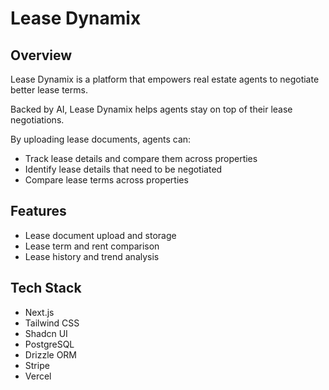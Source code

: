 # Lease Dynamix

## Overview

Lease Dynamix is a platform that empowers real estate agents to negotiate better lease terms.

Backed by AI, Lease Dynamix helps agents stay on top of their lease negotiations.

By uploading lease documents, agents can:

- Track lease details and compare them across properties
- Identify lease details that need to be negotiated
- Compare lease terms across properties

## Features

- Lease document upload and storage
- Lease term and rent comparison
- Lease history and trend analysis

## Tech Stack

- Next.js
- Tailwind CSS
- Shadcn UI
- PostgreSQL
- Drizzle ORM
- Stripe
- Vercel
